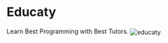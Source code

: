 # Educaty
Learn Best Programming with Best Tutors.
<img src="https://komarev.com/ghpvc/?username=educatyEducate&label=Profile%20views&color=00e8c1&style=flat" alt="educaty" align="center"/>
